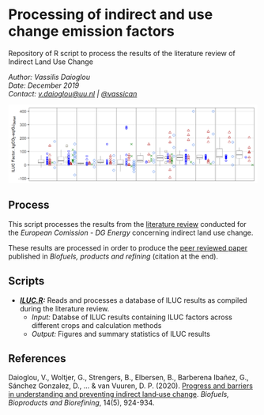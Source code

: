 # Processing of indirect and use change emission factors
Repository of R script to process the results of the literature review of Indirect Land Use Change

*Author: Vassilis Daioglou*\
*Date: December 2019*\
*Contact: v.daioglou@uu.nl | [@vassican](https://twitter.com/vassican)*

![](Fig_all_cropped.png)

## Process
This script processes the results from the [literature review](https://ec.europa.eu/energy/sites/ener/files/documents/20170816_iluc_finalstudyreport.pdf) conducted for the *European Comission - DG Energy* concerning indirect land use change. 

These results are processed in order to produce the [peer reviewed paper](https://onlinelibrary.wiley.com/doi/full/10.1002/bbb.2124) published in *Biofuels, products and refining* (citation at the end). 

## Scripts
- ***[ILUC.R](https://github.com/VassilisDaioglou/iLUC/blob/master/ILUC.R):*** Reads and processes a database of ILUC results as compiled during the literature review. 
  - *Input:* Databse of ILUC results containing ILUC factors across different crops and calculation methods
  - *Output:* Figures and summary statistics of ILUC results
  
## References
Daioglou, V., Woltjer, G., Strengers, B., Elbersen, B., Barberena Ibañez, G., Sánchez Gonzalez, D., ... & van Vuuren, D. P. (2020). [Progress and barriers in understanding and preventing indirect land‐use change](https://onlinelibrary.wiley.com/doi/full/10.1002/bbb.2124). *Biofuels, Bioproducts and Biorefining*, 14(5), 924-934.
  

